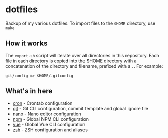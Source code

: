 # dotfiles

Backup of my various dotfiles. To import files to the `$HOME` directory, use `make`

## How it works

The `export.sh` script will iterate over all directories in this repository. Each file in each directory is copied
into the $HOME directory with a concatenation of the directory and filename, prefixed with a `.`. For example:

```
git/config => $HOME/.gitconfig
``` 

## What's in here

- [cron](./cron) - Crontab configuration
- [git](./git) - Git CLI configuration, commit template and global ignore file
- [nano](./nano) - Nano editor configuration
- [npm](./npm) - Global NPM CLI configuration
- [vue](./vue) - Global Vue CLI configuration
- [zsh](./zsh) - ZSH configuration and aliases
